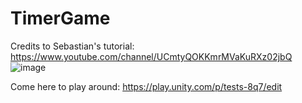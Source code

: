 # TimerGame
Credits to Sebastian's tutorial: https://www.youtube.com/channel/UCmtyQOKKmrMVaKuRXz02jbQ
![image](https://user-images.githubusercontent.com/54160011/162652959-9d84a7ae-02e2-41bb-928d-9939918b1c75.png)

Come here to play around:
https://play.unity.com/p/tests-8q7/edit
